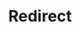 ﻿---
layout: src/layouts/Redirect.astro
title: Redirect
redirect: https://octopus.com/docs/octopus-rest-api/cli/octopus-worker
pubDate:  2023-01-01
navSearch: false
navSitemap: false
navMenu: false
---
